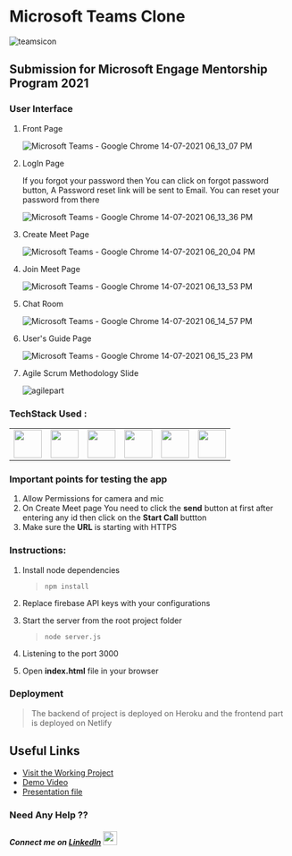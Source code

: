 # Microsoft Teams Clone
![teamsicon](https://user-images.githubusercontent.com/80315547/125618982-660eb135-971e-42f5-9a34-ed7cf6a2fb74.png)
## Submission for Microsoft Engage Mentorship Program 2021

### User Interface
1. Front Page 

    ![Microsoft Teams - Google Chrome 14-07-2021 06_13_07 PM](https://user-images.githubusercontent.com/80315547/125624271-b12fba78-9276-46c7-8301-ca608f2fbabd.png)
2. LogIn Page
   <p>If you forgot your password then You can click on forgot password button, A Password reset link will be sent to Email. You can reset your password from there</p> 

     ![Microsoft Teams - Google Chrome 14-07-2021 06_13_36 PM](https://user-images.githubusercontent.com/80315547/125624609-43bc43d6-3752-478b-abbf-09caa7399e57.png)
3. Create Meet Page

     ![Microsoft Teams - Google Chrome 14-07-2021 06_20_04 PM](https://user-images.githubusercontent.com/80315547/125624884-8bb4ac3b-97db-4b24-904f-8fd0dfbf2246.png)
4. Join Meet Page

      ![Microsoft Teams - Google Chrome 14-07-2021 06_13_53 PM](https://user-images.githubusercontent.com/80315547/125624993-a06a3043-0349-403a-90c1-80ee7f04f2ca.png)
5. Chat Room 

      ![Microsoft Teams - Google Chrome 14-07-2021 06_14_57 PM](https://user-images.githubusercontent.com/80315547/125625106-c6a6f1c6-43ff-463a-abff-100408ba5d42.png)
6. User's Guide Page
      
      ![Microsoft Teams - Google Chrome 14-07-2021 06_15_23 PM](https://user-images.githubusercontent.com/80315547/125625207-cad01354-6ae7-4d73-a749-ec328e06a958.png)
7. Agile Scrum Methodology Slide

      ![agilepart](https://user-images.githubusercontent.com/80315547/125627094-6265f1b4-04b0-4848-98fb-19a4803c6615.png)

### TechStack Used :

<table>
   <tr>
     <td><img src="https://cdn.iconscout.com/icon/free/png-256/javascript-2038874-1720087.png" width="50"></td>
     <td><img src="https://cdn.iconscout.com/icon/free/png-256/html-2752158-2284975.png" width="50"></td>
      <td><img src="https://cdn.iconscout.com/icon/free/png-256/css-2749248-2284638.png" width="50"></td>
      <td><img src="https://cdn.iconscout.com/icon/free/png-256/nodejs-226032.png" width="50"></td>
      <td><img src="https://cdn.iconscout.com/icon/free/png-256/firebase-3521427-2944871.png" width="50"></td>
      <td><img src="https://pics.freeicons.io/uploads/icons/png/892028431552037069-512.png" width="50"></td>
   </tr>
</table>

### Important points for testing the app
1. Allow Permissions for camera and mic 
2. On Create Meet page You need to click the **send** button at first after entering any id then click on the **Start Call** buttton
3. Make sure the **URL** is starting with HTTPS
### Instructions: 
1. Install node dependencies 
   > `npm install`

2. Replace firebase API keys with your configurations
3. Start the server from the root project folder
   > `node server.js`
4. Listening to the port 3000
5. Open **index.html** file in your browser

### Deployment
   > The backend of project is deployed on Heroku and the frontend part is deployed on Netlify
## Useful Links 
* [Visit the Working Project](https://frosty-liskov-c9b074.netlify.app/)
* [Demo Video](https://youtu.be/16oKvkMPUQk)
* [Presentation file](https://drive.google.com/file/d/1TavUcUs5q6kOSQTax1HyTfM8UN9kugRf/view?usp=sharing)

### Need Any Help ??
##### Connect me on [LinkedIn](https://www.linkedin.com/in/kundan-sinha-201998/)  <img src="https://cdn.iconscout.com/icon/free/png-256/linkedin-162-498418.png" width="25"> 
